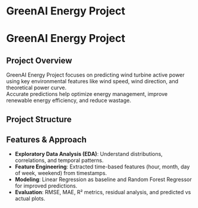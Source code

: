 # GreenAI Energy Project
# GreenAI Energy Project

## Project Overview
GreenAI Energy Project focuses on predicting wind turbine active power using key environmental features like wind speed, wind direction, and theoretical power curve.  
Accurate predictions help optimize energy management, improve renewable energy efficiency, and reduce wastage.

## Project Structure

## Features & Approach
- **Exploratory Data Analysis (EDA)**: Understand distributions, correlations, and temporal patterns.  
- **Feature Engineering**: Extracted time-based features (hour, month, day of week, weekend) from timestamps.  
- **Modeling**: Linear Regression as baseline and Random Forest Regressor for improved predictions.  
- **Evaluation**: RMSE, MAE, R² metrics, residual analysis, and predicted vs actual plots.  


